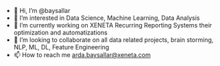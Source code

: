 - 👋 Hi, I’m @baysallar
- 👀 I’m interested in Data Science, Machine Learning, Data Analysis
- 🌱 I’m currently working on XENETA Recurring Reporting Systems their optimization and automatizations
- 💞️ I’m looking to collaborate on all data related projects, brain storming, NLP, ML, DL, Feature Engineering
- 📫 How to reach me arda.baysallar@xeneta.com

<!---
baysallar/baysallar is a ✨ special ✨ repository because its `README.md` (this file) appears on your GitHub profile.
You can click the Preview link to take a look at your changes.
--->
